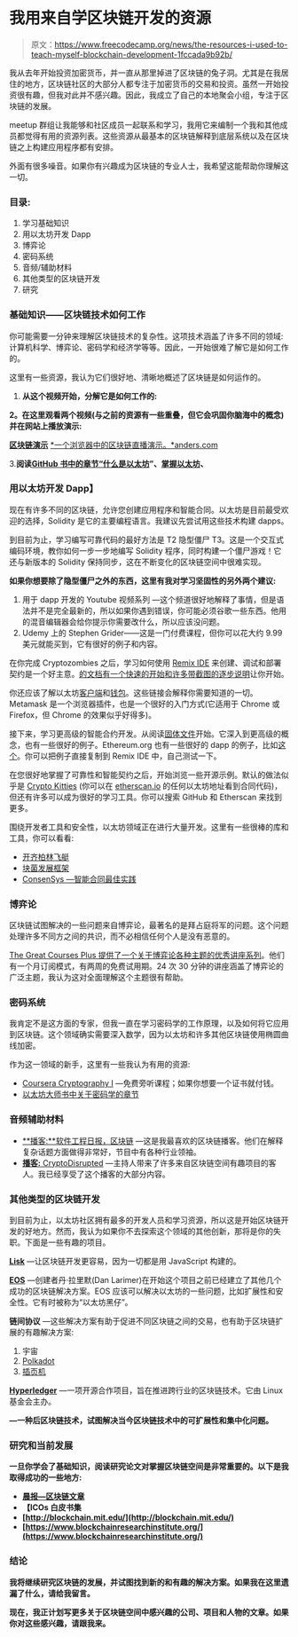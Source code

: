 # 我用来自学区块链开发的资源

> 原文：<https://www.freecodecamp.org/news/the-resources-i-used-to-teach-myself-blockchain-development-1fccada9b92b/>

我从去年开始投资加密货币，并一直从那里掉进了区块链的兔子洞。尤其是在我居住的地方，区块链社区的大部分人都专注于加密货币的交易和投资。虽然一开始投资很有趣，但我对此并不感兴趣。因此，我成立了自己的本地聚会小组，专注于区块链的发展。

meetup 群组让我能够和社区成员一起联系和学习，我用它来编制一个我和其他成员都觉得有用的资源列表。这些资源从最基本的区块链解释到底层系统以及在区块链之上构建应用程序都有安排。

外面有很多噪音。如果你有兴趣成为区块链的专业人士，我希望这能帮助你理解这一切。

### **目录:**

1.  学习基础知识
2.  用以太坊开发 Dapp
3.  博弈论
4.  密码系统
5.  音频/辅助材料
6.  其他类型的区块链开发
7.  研究

### **基础知识——区块链技术如何工作**

你可能需要一分钟来理解区块链技术的复杂性。这项技术涵盖了许多不同的领域:计算机科学、博弈论、密码学和经济学等等。因此，一开始很难了解它是如何工作的。

这里有一些资源，我认为它们很好地、清晰地概述了区块链是如何运作的。

1.  **从这个视频开始，分解它是如何工作的:**

**2。在这里观看两个视频(与之前的资源有一些重叠，但它会巩固你脑海中的概念)并在网站上播放演示:**

[**区块链演示**](https://anders.com/blockchain/)
[*一个浏览器中的区块链直播演示。*anders.com](https://anders.com/blockchain/)

3.**阅读[GitHub 书中的章节“什么是以太坊](https://github.com/ethereumbook/ethereumbook/blob/develop/what-is.asciidoc)”、[掌握以太坊](https://github.com/ethereumbook/ethereumbook)、**

### **用以太坊开发 Dapp】**

现在有许多不同的区块链，允许您创建应用程序和智能合同。以太坊是目前最受欢迎的选择，Solidity 是它的主要编程语言。我建议先尝试用这些技术构建 dapps。

到目前为止，学习编写可靠代码的最好方法是 T2 隐型僵尸 T3。这是一个交互式编码环境，教你如何一步一步地编写 Solidity 程序，同时构建一个僵尸游戏！它还与新版本的 Solidity 保持同步，这在不断变化的区块链空间中很难实现。

**如果你想要除了隐型僵尸之外的东西，这里有我对学习坚固性的另外两个建议:**

1.  用于 dapp 开发的 Youtube 视频系列 —这个频道很好地解释了事情，但是语法并不是完全最新的，所以如果你遇到错误，你可能必须谷歌一些东西。他用的混音编辑器会给你提示你需要改什么，所以应该没问题。
2.  Udemy 上的 Stephen Grider——这是一门付费课程，但你可以花大约 9.99 美元就能买到，它有很好的例子和内容。

在你完成 Cryptozombies 之后，学习如何使用 [Remix IDE](http://remix.solidity.com) 来创建、调试和部署契约是一个好主意。[的文档有一个快速的开始和许多带截图的逐步说明](https://media.readthedocs.org/pdf/remix/latest/remix.pdf)让你开始。

你还应该了解以太坊[客户端](https://github.com/ethereumbook/ethereumbook/blob/3812a5dfa5b851a1aaa52b14c5aea6c74629e5a0/clients.asciidoc)和[钱包](https://github.com/ethereumbook/ethereumbook/blob/3812a5dfa5b851a1aaa52b14c5aea6c74629e5a0/wallets.asciidoc)。这些链接会解释你需要知道的一切。Metamask 是一个浏览器插件，也是一个很好的入门方式(它适用于 Chrome 或 Firefox，但 Chrome 的效果似乎好得多)。

接下来，学习更高级的智能合约开发。从阅读[固体文件](https://solidity.readthedocs.io/en/v0.4.24/solidity-by-example.html)开始。它深入到更高级的概念，也有一些很好的例子。Ethereum.org 也有一些很好的 dapp 的例子，比如[这个](https://www.ethereum.org/dao)。你可以把例子直接复制到 Remix IDE 中，自己测试一下。

在您很好地掌握了可靠性和智能契约之后，开始浏览一些开源示例。默认的做法似乎是 [Crypto Kitties](https://etherscan.io/address/0x06012c8cf97bead5deae237070f9587f8e7a266d#code) (你可以在 [etherscan.io](https://etherscan.io) 的任何以太坊地址看到合同代码)，但还有许多可以成为很好的学习工具。你可以搜索 GitHub 和 Etherscan 来找到更多。

围绕开发者工具和安全性，以太坊领域正在进行大量开发。这里有一些很棒的库和工具，你可以看看:

*   [开齐柏林飞艇](https://github.com/OpenZeppelin/openzeppelin-solidity)
*   [块菌发展框架](https://www.truffleframework.com/)
*   [ConsenSys —智能合同最佳实践](https://github.com/ConsenSys/smart-contract-best-practices)

### 博弈论

区块链试图解决的一些问题来自博弈论，最著名的是拜占庭将军的问题。这个问题处理许多不同方之间的共识，而不必相信任何个人是没有恶意的。

[The Great Courses Plus 提供了一个关于博弈论各种主题的优秀讲座系列](https://www.thegreatcoursesplus.com/game-theory-in-life-business-and-beyond)。他们有一个月订阅模式，有两周的免费试用期。24 次 30 分钟的讲座涵盖了博弈论的广泛主题，我认为这对全面理解这个主题很有帮助。

### 密码系统

我肯定不是这方面的专家，但我一直在学习密码学的工作原理，以及如何将它应用到区块链。这个领域确实需要深入数学，因为以太坊和许多其他区块链使用椭圆曲线加密。

作为这一领域的新手，这里有一些我认为有用的资源:

*   [Coursera Cryptography I](https://www.coursera.org/learn/crypto) —免费旁听课程；如果你想要一个证书就付钱。
*   [以太坊大师书中关于密码学的章节](https://github.com/ethereumbook/ethereumbook/blob/3812a5dfa5b851a1aaa52b14c5aea6c74629e5a0/keys-addresses.asciidoc)

### 音频辅助材料

*   [**播客:**软件工程日报，区块链](https://itunes.apple.com/us/podcast/blockchain-software-engineering-daily/id1230807219) —这是我最喜欢的区块链播客。他们在解释复杂话题方面做得非常好，节目中有各种行业领袖。
*   [**播客:** CryptoDisrupted](https://cryptodisrupted.com/) —主持人带来了许多来自区块链空间有趣项目的客人。我已经享受了这个播客的大部分内容。

### 其他类型的区块链开发

到目前为止，以太坊社区拥有最多的开发人员和学习资源，所以这是开始区块链开发的好地方。然而，我认为如果你不去探索这个领域的其他创新，那将是你的失职。下面是一些有趣的项目。

[**Lisk**](https://lisk.io/) —让区块链开发更容易，因为一切都是用 JavaScript 构建的。

[**EOS**](https://www.eos.io/) —创建者丹·拉里默(Dan Larimer)在开始这个项目之前已经建立了其他几个成功的区块链解决方案。EOS 应该可以解决以太坊的一些问题，比如扩展性和安全性。它有时被称为“以太坊黑仔”。

**链间协议** —这些解决方案有助于促进不同区块链之间的交易，也有助于区块链扩展的有趣解决方案:

1.  宇宙
2.  [Polkadot](https://polkadot.network/)
3.  [插页机](https://interledger.org/)

[**Hyperledger**](https://www.hyperledger.org/) —一项开源合作项目，旨在推进跨行业的区块链技术。它由 Linux 基金会主办。

[](https://holo.host/)**—一种后区块链技术，试图解决当今区块链技术中的可扩展性和集中化问题。**

### **研究和当前发展**

**一旦你学会了基础知识，阅读研究论文对掌握区块链空间是非常重要的。以下是我取得成功的一些地方:**

*   **[晨报—区块链文章](https://blog.acolyer.org/?s=blockchain)**
*   **【ICOs 白皮书集**
*   **[http://blockchain.mit.edu/](http://blockchain.mit.edu/)**
*   **[https://www.blockchainresearchinstitute.org/](https://www.blockchainresearchinstitute.org/)**

### **结论**

**我将继续研究区块链的发展，并试图找到新的和有趣的解决方案。如果我在这里遗漏了什么，请给我留言。**

**现在，我正计划写更多关于区块链空间中感兴趣的公司、项目和人物的文章。如果你对这些感兴趣，请跟我来。**